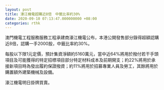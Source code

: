 ```yaml
---
layout: post
title: 濠江機電超購近8倍　中籤比率約30%
date: 2020-09-10 07:13:47.000000000 +08:00
categories: rthk
---
```


澳門機電工程服務服務工程承建商濠江機電公布，本港公開發售部分錄得超額認購近8倍，認購一手2000股，中籤比率約30%。

每股以下限1元定價，預計集資淨額約5160萬元，當中近64%將用於撥付若干手頭項目及可能獲得的特定招標項目部分特定材料成本及前期開支；約22%將用於承接新項目時為發出履約保證撥資；約11%將用於招募專業人員及勞工，其餘將用於購置額外建築機械及設備。

濠江機電明日掛牌買賣。
